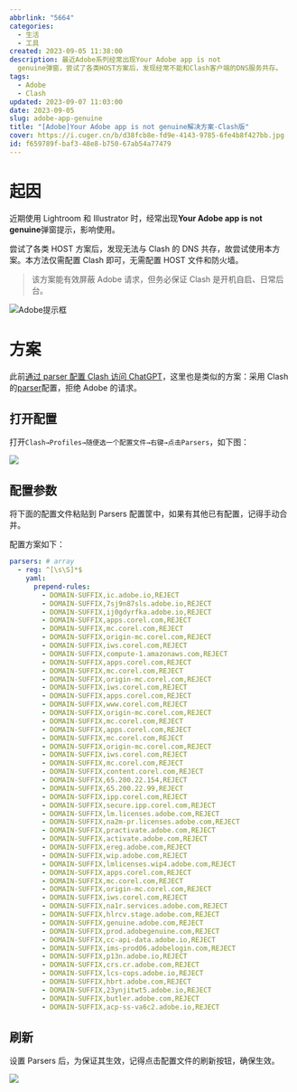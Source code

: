 ```yaml
---
abbrlink: "5664"
categories:
  - 生活
  - 工具
created: 2023-09-05 11:38:00
description: 最近Adobe系列经常出现Your Adobe app is not
  genuine弹窗，尝试了各类HOST方案后，发现经常不能和Clash客户端的DNS服务共存。
tags:
  - Adobe
  - Clash
updated: 2023-09-07 11:03:00
date: 2023-09-05
slug: adobe-app-genuine
title: "[Adobe]Your Adobe app is not genuine解决方案-Clash版"
cover: https://i.cuger.cn/b/d38fcb8e-fd9e-4143-9785-6fe4b8f427bb.jpg
id: f659789f-baf3-48e8-b750-67ab54a77479
---
```


# 起因

近期使用 Lightroom 和 Illustrator 时，经常出现**Your Adobe app is not genuine**弹窗提示，影响使用。

尝试了各类 HOST 方案后，发现无法与 Clash 的 DNS 共存，故尝试使用本方案。本方法仅需配置 Clash 即可，无需配置 HOST 文件和防火墙。

> 该方案能有效屏蔽 Adobe 请求，但务必保证 Clash 是开机自启、日常后台。

![Adobe提示框](https://i.cuger.cn/b/4e0b96fd-0358-4878-8844-2a93dbd0da68.jpg)

# 方案

此前[通过 parser 配置 Clash 访问 ChatGPT](https://blog.cuger.cn/p/8c09/)，这里也是类似的方案：采用 Clash 的[parser](https://docs.cfw.lbyczf.com/contents/parser.html)配置，拒绝 Adobe 的请求。

## 打开配置

打开`Clash→Profiles→随便选一个配置文件→右键→点击Parsers`，如下图：

![](https://i.cuger.cn/b/f28b0c73-0928-4b9b-88fb-375ee145abe7.png)

## 配置参数

将下面的配置文件粘贴到 Parsers 配置筐中，如果有其他已有配置，记得手动合并。

配置方案如下：

```yaml
parsers: # array
  - reg: ^[\s\S]*$
    yaml:
      prepend-rules:
        - DOMAIN-SUFFIX,ic.adobe.io,REJECT
        - DOMAIN-SUFFIX,7sj9n87sls.adobe.io,REJECT
        - DOMAIN-SUFFIX,ij0gdyrfka.adobe.io,REJECT
        - DOMAIN-SUFFIX,apps.corel.com,REJECT
        - DOMAIN-SUFFIX,mc.corel.com,REJECT
        - DOMAIN-SUFFIX,origin-mc.corel.com,REJECT
        - DOMAIN-SUFFIX,iws.corel.com,REJECT
        - DOMAIN-SUFFIX,compute-1.amazonaws.com,REJECT
        - DOMAIN-SUFFIX,apps.corel.com,REJECT
        - DOMAIN-SUFFIX,mc.corel.com,REJECT
        - DOMAIN-SUFFIX,origin-mc.corel.com,REJECT
        - DOMAIN-SUFFIX,iws.corel.com,REJECT
        - DOMAIN-SUFFIX,apps.corel.com,REJECT
        - DOMAIN-SUFFIX,www.corel.com,REJECT
        - DOMAIN-SUFFIX,origin-mc.corel.com,REJECT
        - DOMAIN-SUFFIX,mc.corel.com,REJECT
        - DOMAIN-SUFFIX,apps.corel.com,REJECT
        - DOMAIN-SUFFIX,mc.corel.com,REJECT
        - DOMAIN-SUFFIX,origin-mc.corel.com,REJECT
        - DOMAIN-SUFFIX,iws.corel.com,REJECT
        - DOMAIN-SUFFIX,mc.corel.com,REJECT
        - DOMAIN-SUFFIX,content.corel.com,REJECT
        - DOMAIN-SUFFIX,65.200.22.154,REJECT
        - DOMAIN-SUFFIX,65.200.22.99,REJECT
        - DOMAIN-SUFFIX,ipp.corel.com,REJECT
        - DOMAIN-SUFFIX,secure.ipp.corel.com,REJECT
        - DOMAIN-SUFFIX,lm.licenses.adobe.com,REJECT
        - DOMAIN-SUFFIX,na2m-pr.licenses.adobe.com,REJECT
        - DOMAIN-SUFFIX,practivate.adobe.com,REJECT
        - DOMAIN-SUFFIX,activate.adobe.com,REJECT
        - DOMAIN-SUFFIX,ereg.adobe.com,REJECT
        - DOMAIN-SUFFIX,wip.adobe.com,REJECT
        - DOMAIN-SUFFIX,lmlicenses.wip4.adobe.com,REJECT
        - DOMAIN-SUFFIX,apps.corel.com,REJECT
        - DOMAIN-SUFFIX,mc.corel.com,REJECT
        - DOMAIN-SUFFIX,origin-mc.corel.com,REJECT
        - DOMAIN-SUFFIX,iws.corel.com,REJECT
        - DOMAIN-SUFFIX,na1r.services.adobe.com,REJECT
        - DOMAIN-SUFFIX,hlrcv.stage.adobe.com,REJECT
        - DOMAIN-SUFFIX,genuine.adobe.com,REJECT
        - DOMAIN-SUFFIX,prod.adobegenuine.com,REJECT
        - DOMAIN-SUFFIX,cc-api-data.adobe.io,REJECT
        - DOMAIN-SUFFIX,ims-prod06.adobelogin.com,REJECT
        - DOMAIN-SUFFIX,p13n.adobe.io,REJECT
        - DOMAIN-SUFFIX,crs.cr.adobe.com,REJECT
        - DOMAIN-SUFFIX,lcs-cops.adobe.io,REJECT
        - DOMAIN-SUFFIX,hbrt.adobe.com,REJECT
        - DOMAIN-SUFFIX,23ynjitwt5.adobe.io,REJECT
        - DOMAIN-SUFFIX,butler.adobe.com,REJECT
        - DOMAIN-SUFFIX,acp-ss-va6c2.adobe.io,REJECT
```

## 刷新

设置 Parsers 后，为保证其生效，记得点击配置文件的刷新按钮，确保生效。

![](https://i.cuger.cn/b/0a68724d-69bd-4509-b165-0f72cb92d3ca.png)
